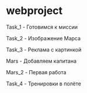 # webproject
Task_1 - Готовимся к миссии

Task_2 - Изображение Марса

Task_3 - Реклама с картинкой

Mars - Добавляем капитана

Mars_2 - Первая работа

Task_4 - Тренировки в полёте
